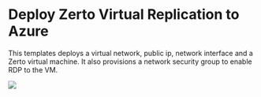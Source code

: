 # Deploy Zerto Virtual Replication to Azure

This templates deploys a virtual network, public ip, network interface and a Zerto virtual machine. It also provisions a network security group to enable RDP to the VM.

<a href="https://portal.azure.com/#create/Microsoft.Template/uri/https%3A%2F%2Fraw.githubusercontent.com%2Fnavalev%2FARM_Templates%2Fmaster%2Fzerto%2Fazuredeploy.json" target="_blank">
    <img src="http://azuredeploy.net/deploybutton.png"/>
</a>